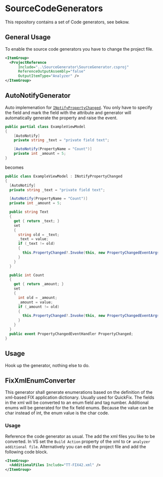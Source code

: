 # SourceCodeGenerators

This repository contains a set of Code generators, see bekow.


## General Usage

To enable the source code generators you have to change the project file.

```xml
<ItemGroup>
  <ProjectReference 
      Include="..\SourceGenerator\SourceGenerator.csproj"
      ReferenceOutputAssembly="false"
      OutputItemType="Analyzer" />
</ItemGroup>
```

## AutoNotifyGenerator

Auto implemenation for [`INotifyPropertyChanged`](https://docs.microsoft.com/en-us/dotnet/api/system.componentmodel.inotifypropertychanged). You only have to specify the field and mark the field with
the attribute and generator will automatically generate the property and raise the event.

```csharp
public partial class ExampleViewModel
{
    [AutoNotify]
    private string _text = "private field text";

    [AutoNotify(PropertyName = "Count")]
    private int _amount = 5;
}
```

 becomes

```csharp
public class ExampleViewModel : INotifyPropertyChanged
{
  [AutoNotify]
  private string _text = "private field text";

  [AutoNotify(PropertyName = "Count")]
  private int _amount = 5;

  public string Text
  {
    get { return _text; }
    set
    {
      string old = _text;
      _text = value;
      if (_text != old)
      {
        this.PropertyChanged?.Invoke(this, new PropertyChangedEventArgs("Text"));
      }
    }
  }

  public int Count
  {
    get { return _amount; }
    set
    {
      int old = _amount;
      _amount = value;
      if (_amount != old)
      {
        this.PropertyChanged?.Invoke(this, new PropertyChangedEventArgs("Count"));
      }
    }
  }
  public event PropertyChangedEventHandler PropertyChanged;
}
```

## Usage

Hook up the generator, nothing else to do.

## FixXmlEnumConverter

This generator shall generate enumerations based  on the definition of the xml-based
FIX application dictionary. Usually used for QuickFix.
The fields in the xml will be converted to an enum field and tag number. Additional enums
will be generated for the fix field enums. Because the value can be char instead of int, the
enum value is the char code.

### Usage

Reference the code generator as usual. The add the xml files you like to be converted.
In VS set the `Build Action` property of the xml to `C# analyzer additional file`.
Alternatively you can edit the project file and add the following code block.

```xml
<ItemGroup>
  <AdditionalFiles Include="TT-FIX42.xml" />
</ItemGroup>
```